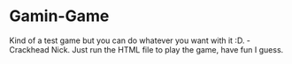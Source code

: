 # Gamin-Game
Kind of a test game but you can do whatever you want with it :D. -Crackhead Nick.
Just run the HTML file to play the game, have fun I guess.
